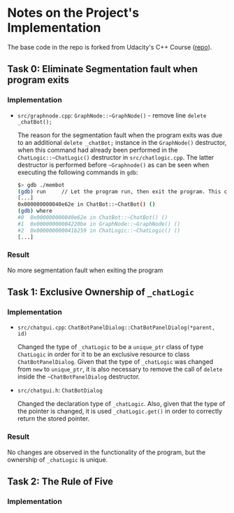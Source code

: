 # Notes on the Project's Implementation

The base code in the repo is forked from Udacity's C++ Course ([repo](https://github.com/udacity/CppND-Memory-Management-Chatbot)).

## Task 0: Eliminate Segmentation fault when program exits

### Implementation

- `src/graphnode.cpp`: `GraphNode::~GraphNode()` - remove line `delete _chatBot();`

  The reason for the segmentation fault when the program exits was due to an additional `delete _chatBot;` instance in the `GraphNode()` destructor, when this command had already been performed in the `ChatLogic::~ChatLogic()` destructor in `src/chatlogic.cpp`. The latter destructor is performed before `~Graphnode()` as can be seen when executing the following commands in `gdb`:

  ```bash
  $> gdb ./membot
  (gdb) run     // Let the program run, then exit the program. This creates a segmentation fault, as well as a coredump.
  [...]
  0x000000000040e62e in ChatBot::~ChatBot() ()
  (gdb) where
  #0  0x000000000040e62e in ChatBot::~ChatBot() ()
  #1  0x00000000004220be in GraphNode::~GraphNode() ()
  #2  0x000000000041b259 in ChatLogic::~ChatLogic() ()
  [...]
  ```

### Result

No more segmentation fault when exiting the program

## Task 1: Exclusive Ownership of `_chatLogic`

### Implementation

- `src/chatgui.cpp`: `ChatBotPanelDialog::ChatBotPanelDialog(*parent, id)`

  Changed the type of `_chatLogic` to be a `unique_ptr` class of type `ChatLogic` in order for it to be an exclusive resource to class `ChatBotPanelDialog`. Given that the type of `_chatLogic` was changed from `new` to `unique_ptr`, it is also necessary to remove the call of `delete` inside the `~ChatBotPanelDialog` destructor.

- `src/chatgui.h`: `ChatBotDialog`

  Changed the declaration type of `_chatLogic`. Also, given that the type of the pointer is changed, it is used `_chatLogic.get()` in order to correctly return the stored pointer.

### Result

No changes are observed in the functionality of the program, but the ownership of `_chatLogic` is unique.

## Task 2: The Rule of Five

### Implementation

